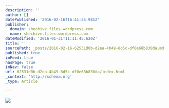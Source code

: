 ```yaml
---
description: ''
author: []
datePublished: '2016-02-16T16:41:35.981Z'
publisher:
  domain: shechive.files.wordpress.com
  name: shechive.files.wordpress.com
dateModified: '2016-01-31T11:11:45.620Z'
title: ''
sourcePath: _posts/2016-02-16-62531d0b-d2ea-4b49-8d5c-df0e68b830da.md
published: true
inFeed: true
hasPage: true
inNav: false
url: 62531d0b-d2ea-4b49-8d5c-df0e68b830da/index.html
_context: 'http://schema.org'
_type: Article

---
```

![](https://shechive.files.wordpress.com/2012/02/hiya-color-19-5.gif?w=499&h=260)
